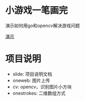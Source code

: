# 小游戏一笔画完

演示如何用go和opencv解决游戏问题

[演示](https://slide.mua.io/game-onestroke.slide#1)

# 项目说明
- slide: 项目说明文档
- oneweb: 图片上传
- cv: opencv，识别图片小方块
- onestrokes: 二维数组方式

